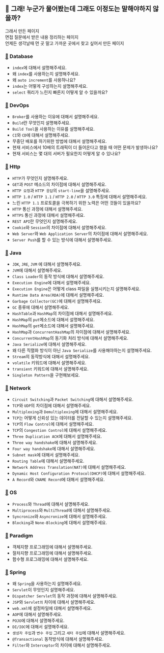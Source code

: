 ## :memo: 그래! 누군가 물어봤는데 그래도 이정도는 말해야하지 않을까?
그래서 만든 페이지<br/>
면접 질문에서 받은 내용 정리하는 페이지<br/>
언제든 생각날때 먼 곳 말고 가까운 곳에서 찾고 싶어서 만든 페이지<br/>

### [:paperclip:](https://github.com/vvshinevv/interview/tree/master/database) Database
- `index`에 대해서 설명해주세요.
- 왜 `index`를 사용하는지 설명해주세요.
- 왜 `auto increment`를 사용하나요?
- `index`는 어떻게 구성하는지 설명해주세요.
- `select` 쿼리가 느린지 빠른지 어떻게 알 수 있을까요?

### [:paperclip:](https://github.com/vvshinevv/interview/tree/master/devopts) DevOps
- `Broker`를 사용하는 이유에 대해서 설명해주세요.
- `Build`란 무엇인지 설명해주세요.
- `Build Tool`을 사용하는 이유를 설명해주세요.
- `CI`와 `CD`에 대해서 설명해주세요.
- 무중단 배포를 하기위한 방법에 대해서 설명해주세요.
- 현재 서비스에서 10배의 트래픽이 더 들어온다고 했을 때 어떤 문제가 발생하나요?
- 현재 서비스는 몇 대의 서버가 필요한지 어떻게 알 수 있나요? 

### [:paperclip:](https://github.com/vvshinevv/interview/tree/master/http) Http
- `HTTP`가 무엇인지 설명해주세요.
- `GET`과 `POST` 메소드의 차이점에 대해서 설명해주세요.
- `HTTP 요청`과 `HTTP 응답`의 `start-line`을 설명해주세요. 
- `HTTP 1.0` / `HTTP 1.1` / `HTTP 2.0` / `HTTP 3.0` 특징에 대해서 설명해주세요.
- 느린 `HTTP 1.1` 프로토콜을 극복하기 위한 노력은 어떤 것들이 있을까요?
- `HTTP` 통신 과정에 대해서 설명해주세요.
- `HTTPS` 통신 과정에 대해서 설명해주세요.
- `REST API`란 무엇인지 설명해주세요.
- `Cookie`와 `Session`의 차이점에 대해서 설명해주세요.
- `Web Server`와 `Web Application Server`의 차이점에 대해서 설명해주세요.
- `Server Push`를 할 수 있는 방식에 대해서 설명해주세요.

### [:paperclip:](https://github.com/vvshinevv/interview/tree/master/java) Java
- `JDK`, `JRE`, `JVM` 에 대해서 설명해주세요.
- `JVM`에 대해서 설명해주세요.
- `Class Loader`의 동작 방식에 대해서 설명해주세요.
- `Execution Engine`에 대해서 설명해주세요.
- `Execution Engine`은 어떻게 class 파일을 실행시키는지 설명해주세요.
- `Runtime Data Area(RDA)`에 대해서 설명해주세요.
- `Garbage Collector(GC)`에 대해서 설명해주세요.
- `GC` 종류에 대해서 설명해주세요.
- `HashTable`과 `HashMap`의 차이점에 대해서 설명해주세요.
- `HashMap`의 `put`메소드에 대해서 설명해주세요.
- `HashMap`의 `get`메소드에 대해서 설명해주세요.
- `HashMap`과 `ConcurrentHashMap`의 차이점에 대해서 설명해주세요.
- `ConcurrentHashMap`의 동기화 처리 방식에 대해서 설명해주세요.
- `Java Serialize`에 대해서 설명해주세요.
- 왜 다른 직렬화 방식이 아닌 `Java Serialize`를 사용해야하는지 설명해주세요.
- `Stream`의 동작방식에 대해서 설명해주세요.
- `volatile` 키워드에 대해서 설명해주세요.
- `transient` 키워드에 대해서 설명해주세요.
- `Singleton Pattern`을 구현해보세요.

### [:paperclip:](https://github.com/vvshinevv/interview/tree/master/network) Network
- `Circuit Switching`과 `Packet Switching`에 대해서 설명해주세요.
- `TCP`와 `UDP`의 차이점에 대해서 설명해주세요.
- `Multiplexing`과 `Demultiplexing`에 대해서 설명해주세요.
- `TCP`는 어떻게 신뢰성 있는 데이터를 전달할 수 있는지 설명해주세요.
- `TCP`의 `Flow Control`에 대해서 설명해주세요.
- `TCP`의 `Congestion Control`에 대해서 설명해주세요.
- `Three Duplication ACK`에 대해서 설명해주세요.
- `Three way handshake`에 대해서 설명해주세요.
- `Four way handshake`에 대해서 설명해주세요.
- `Subnet mask`에 대해서 설명해주세요.
- `Routing Table`에 대해서 설명해주세요.
- `Network Address Translation(NAT)`에 대해서 설명해주세요.
- `Dynamic Host Configuration Protocol(DHCP)`에 대해서 설명해주세요.
- `A Record`와 `CNAME Record`에 대해서 설명해주세요.

### [:paperclip:](https://github.com/vvshinevv/interview/tree/master/os) OS
- `Process`와 `Thread`에 대해서 설명해주세요.
- `Multiprocess`와 `MultiThread`에 대해서 설명해주세요.
- `Syncronize`와 `Asyncronize`에 대해서 설명해주세요.
- `Blocking`과 `None-Blocking`에 대해서 설명해주세요.

### [:paperclip:](https://github.com/vvshinevv/interview/tree/master/paradigm) Paradigm
- 객체지향 프로그래밍에 대해서 설명해주세요.
- 절차지향 프로그래밍에 대해서 설명해주세요.
- 함수형 프로그래밍에 대해서 설명해주세요.

### [:paperclip:](https://github.com/vvshinevv/interview/tree/master/spring) Spring
- 왜 `Spring`을 사용하는지 설명해주세요.
- `Servlet`이 무엇인지 설명해주세요.
- `Dispatcher Servlet`의 동작 과정에 대해서 설명해주세요.
- `JSP`와 `Servlet의` 차이에 대해서 설명해주세요.
- `web.xml`에 설정파일에 대해서 설명해주세요.
- `AOP`에 대해서 설명해주세요.
- `POJO`에 대해서 설명해주세요.
- `DI/IOC`에 대해서 설명해주세요.
- `생성자 주입`과 `변수 주입` 그리고 `세터 주입`에 대해서 설명해주세요.
- `@Transactional` 동작방식에 대해서 설명해주세요.
- `Filter`와 `Interceptor`의 차이에 대해서 설명해주세요.
